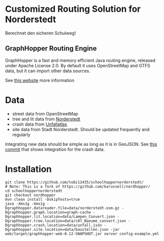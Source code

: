 # Customized Routing Solution for Norderstedt

Berechnet den sicheren Schulweg!

## GraphHopper Routing Engine

GraphHopper is a fast and memory efficient Java routing engine, released under Apache License 2.0.
By default it uses OpenStreetMap and GTFS data, but it can import other data sources.

See [this website](https://github.com/graphhopper/graphhopper) more information

# Data

 * street data from OpenStreetMap
 * tree and lit data from [Norderstedt](https://github.com/hackerstolz/smart-country-hacks-challenges/tree/master/cities/norderstedt)
 * crash data from [Unfallatlas](https://unfallatlas.statistikportal.de/_opendata2019.html)
 * site data from Stadt Norderstedt. Should be updated frequently and regularly 
 
Integrating new data should be simple as long as it is in GeoJSON. See [this commit](https://github.com/karussell/nordhopper/commit/b4c1592ed5dce0ecc26c56a514a5e4e8613cfc9d) that shows integration for the crash data.

# Installation

```
git clone https://github.com/tobi12435/schoolhoppernorderstedt/
# Note: This is a fork of https://github.com/karussell/nordhopper/
cd schoolhoppernorderstedt
git checkout nordhopper
mvn clean install -DskipTests=true
java -Xms1g -Xmx1g -Dgraphhopper.datareader.file=data/norderstedt.osm.gz -Dgraphhopper.graph.location=graph-cache -Dgraphhopper.lit.location=data/Lampen_Convert.json -Dgraphhopper.tree.location=data/c07_Baeume_convert.json -Dgraphhopper.crash.location=data/unfall.json -Dgraphhopper.site.location=data/baustellen.json -jar web/target/graphhopper-web-0.12-SNAPSHOT.jar server config-example.yml
```

